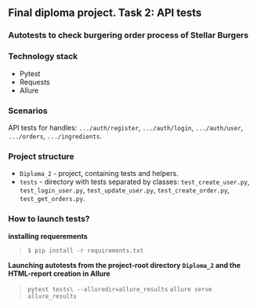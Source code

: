 ##  Final diploma project. Task 2: API tests

### Autotests to check burgering order process of Stellar Burgers

###  Technology stack

* Pytest
* Requests
* Allure

###  Scenarios

API tests for handles: `.../auth/register`, `.../auth/login`, `.../auth/user`, `.../orders`, `.../ingredients`.

###  Project structure

- `Diploma_2` - project, containing tests and helpers.
- `tests` - directory with tests separated by classes: `test_create_user.py`, `test_login_user.py`, `test_update_user.py`, `test_create_order.py`, `test_get_orders.py`.

###  How to launch tests?

**installing requerements**

> `$ pip install -r requirements.txt`

**Launching autotests from the project-root directory `Diploma_2` and the HTML-report creation in Allure**

> `pytest tests\ --alluredir=allure_results`
> `allure serve allure_results`
